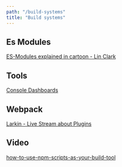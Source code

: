 ```yaml
---
path: "/build-systems"
title: "Build systems"
---
```


## Es Modules

[ES-Modules explained in cartoon - Lin Clark](https://hacks.mozilla.org/2018/03/es-modules-a-cartoon-deep-dive/)

## Tools

[Console Dashboards](http://formidable.com/open-source/development-dashboards/)

## Webpack

[Larkin - Live Stream about Plugins](https://www.twitch.tv/videos/241479859)

## Video

[how-to-use-npm-scripts-as-your-build-tool](https://egghead.io/courses/how-to-use-npm-scripts-as-your-build-tool)
